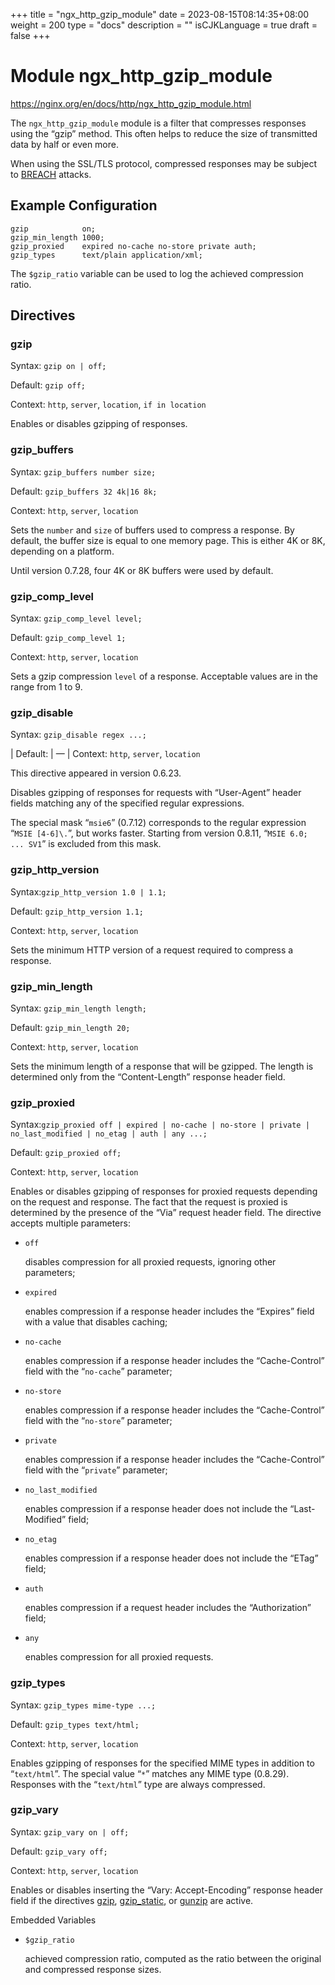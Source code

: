 +++
title = "ngx_http_gzip_module"
date = 2023-08-15T08:14:35+08:00
weight = 200
type = "docs"
description = ""
isCJKLanguage = true
draft = false
+++

# Module ngx_http_gzip_module

https://nginx.org/en/docs/http/ngx_http_gzip_module.html



The `ngx_http_gzip_module` module is a filter that compresses responses using the “gzip” method. This often helps to reduce the size of transmitted data by half or even more.

When using the SSL/TLS protocol, compressed responses may be subject to [BREACH](https://en.wikipedia.org/wiki/BREACH) attacks.





## Example Configuration



```
gzip            on;
gzip_min_length 1000;
gzip_proxied    expired no-cache no-store private auth;
gzip_types      text/plain application/xml;
```



The `$gzip_ratio` variable can be used to log the achieved compression ratio.



## Directives



### gzip

  Syntax:  `gzip on | off;`

  Default: `gzip off;`

  Context: `http`, `server`, `location`, `if in location`


Enables or disables gzipping of responses.



### gzip_buffers

  Syntax:  `gzip_buffers number size;`

  Default: `gzip_buffers 32 4k|16 8k;`

  Context: `http`, `server`, `location`


Sets the `number` and `size` of buffers used to compress a response. By default, the buffer size is equal to one memory page. This is either 4K or 8K, depending on a platform.

Until version 0.7.28, four 4K or 8K buffers were used by default.





### gzip_comp_level

  Syntax:  `gzip_comp_level level;`

  Default: `gzip_comp_level 1;`

  Context: `http`, `server`, `location`


Sets a gzip compression `level` of a response. Acceptable values are in the range from 1 to 9.



### gzip_disable

  Syntax:  `gzip_disable regex ...;`

| Default: | —                            |
  Context: `http`, `server`, `location`


This directive appeared in version 0.6.23.

Disables gzipping of responses for requests with “User-Agent” header fields matching any of the specified regular expressions.

The special mask “`msie6`” (0.7.12) corresponds to the regular expression “`MSIE [4-6]\.`”, but works faster. Starting from version 0.8.11, “`MSIE 6.0; ... SV1`” is excluded from this mask.



### gzip_http_version

  Syntax:`gzip_http_version 1.0 | 1.1;`

  Default: `gzip_http_version 1.1;`

  Context: `http`, `server`, `location`


Sets the minimum HTTP version of a request required to compress a response.



### gzip_min_length

  Syntax:  `gzip_min_length length;`

  Default: `gzip_min_length 20;`

  Context: `http`, `server`, `location`


Sets the minimum length of a response that will be gzipped. The length is determined only from the “Content-Length” response header field.



### gzip_proxied

  Syntax:`gzip_proxied off | expired | no-cache | no-store | private | no_last_modified | no_etag | auth | any ...;`

  Default: `gzip_proxied off;`

  Context: `http`, `server`, `location`


Enables or disables gzipping of responses for proxied requests depending on the request and response. The fact that the request is proxied is determined by the presence of the “Via” request header field. The directive accepts multiple parameters:

- `off`

  disables compression for all proxied requests, ignoring other parameters;

- `expired`

  enables compression if a response header includes the “Expires” field with a value that disables caching;

- `no-cache`

  enables compression if a response header includes the “Cache-Control” field with the “`no-cache`” parameter;

- `no-store`

  enables compression if a response header includes the “Cache-Control” field with the “`no-store`” parameter;

- `private`

  enables compression if a response header includes the “Cache-Control” field with the “`private`” parameter;

- `no_last_modified`

  enables compression if a response header does not include the “Last-Modified” field;

- `no_etag`

  enables compression if a response header does not include the “ETag” field;

- `auth`

  enables compression if a request header includes the “Authorization” field;

- `any`

  enables compression for all proxied requests.





### gzip_types

  Syntax:  `gzip_types mime-type ...;`

  Default: `gzip_types text/html;`

  Context: `http`, `server`, `location`


Enables gzipping of responses for the specified MIME types in addition to “`text/html`”. The special value “`*`” matches any MIME type (0.8.29). Responses with the “`text/html`” type are always compressed.



### gzip_vary

  Syntax:  `gzip_vary on | off;`

  Default: `gzip_vary off;`

  Context: `http`, `server`, `location`


Enables or disables inserting the “Vary: Accept-Encoding” response header field if the directives [gzip](https://nginx.org/en/docs/http/ngx_http_gzip_module.html#gzip), [gzip_static](https://nginx.org/en/docs/http/ngx_http_gzip_static_module.html#gzip_static), or [gunzip](https://nginx.org/en/docs/http/ngx_http_gunzip_module.html#gunzip) are active.



Embedded Variables



- `$gzip_ratio`

  achieved compression ratio, computed as the ratio between the original and compressed response sizes.